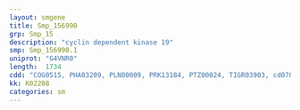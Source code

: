 ```yaml
---
layout: smgene
title: Smp_156990
grp: Smp_15
description: "cyclin dependent kinase 19"
smp: Smp_156990.1
uniprot: "G4VNR0"
length:  1734
cdd: "COG0515, PHA03209, PLN00009, PRK13184, PTZ00024, TIGR03903, cd07842, cl21453, pfam00069, smart00220"
kk: K02208
categories: sm
---
```

